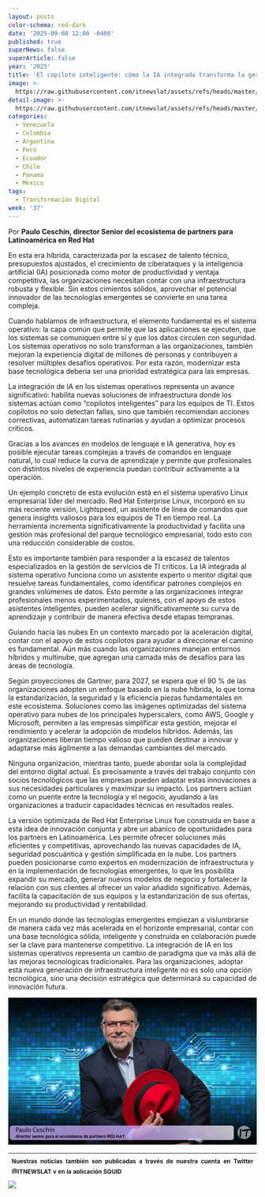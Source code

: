 ```yaml
---
layout: posts
color-schema: red-dark
date: '2025-09-08 12:00 -0400'
published: true
superNews: false
superArticle: false
year: '2025'
title: 'El copiloto inteligente: cómo la IA integrada transforma la gestión de la TI'
image: >-
  https://raw.githubusercontent.com/itnewslat/assets/refs/heads/master/img/540x320/Paulo-Ceschin-p.jpg
detail-image: >-
  https://raw.githubusercontent.com/itnewslat/assets/refs/heads/master/img/1024x680/Paulo-Ceschin-g.jpg
categories:
  - Venezuela
  - Colombia
  - Argentina
  - Perú
  - Ecuador
  - Chile
  - Panama
  - Mexico
tags:
  - Transformación Digital
week: '37'
---
```

Por **Paulo Ceschin, director Senior del ecosistema de partners para Latinoamérica en Red Hat**
 
En esta era híbrida, caracterizada por la escasez de talento técnico, presupuestos ajustados, el crecimiento de ciberataques y la inteligencia artificial (IA) posicionada como motor de productividad y ventaja competitiva, las organizaciones necesitan contar con una infraestructura robusta y flexible. Sin estos cimientos sólidos, aprovechar el potencial innovador de las tecnologías emergentes se convierte en una tarea compleja.
 
Cuando hablamos de infraestructura, el elemento fundamental es el sistema operativo: la capa común que permite que las aplicaciones se ejecuten, que los sistemas se comuniquen entre sí y que los datos circulen con seguridad. Los sistemas operativos no solo transforman a las organizaciones, también mejoran la experiencia digital de millones de personas y contribuyen a resolver múltiples desafíos operativos. Por esta razón, modernizar esta base tecnológica debería ser una prioridad estratégica para las empresas.
 
La integración de IA en los sistemas operativos representa un avance significativo: habilita nuevas soluciones de infraestructura donde los sistemas actúan como “copilotos inteligentes” para los equipos de TI. Estos copilotos no solo detectan fallas, sino que también recomiendan acciones correctivas, automatizan tareas rutinarias y ayudan a optimizar procesos críticos.
 
Gracias a los avances en modelos de lenguaje e IA generativa, hoy es posible ejecutar tareas complejas a través de comandos en lenguaje natural, lo cual reduce la curva de aprendizaje y permite que profesionales con distintos niveles de experiencia puedan contribuir activamente a la operación.
 
Un ejemplo concreto de esta evolución está en el sistema operativo Linux empresarial líder del mercado. Red Hat Enterprise Linux, incorporó en su más reciente versión, Lightspeed, un asistente de línea de comandos que genera insights valiosos para los equipos de TI en tiempo real. La herramienta incrementa significativamente la productividad y facilita una gestión más profesional del parque tecnológico empresarial, todo esto con una reducción considerable de costos.
 
Esto es importante también para responder a la escasez de talentos especializados en la gestión de servicios de TI críticos. La IA integrada al sistema operativo funciona como un asistente experto o mentor digital que resuelve tareas fundamentales, como identificar patrones complejos en grandes volúmenes de datos. Esto permite a las organizaciones integrar profesionales menos experimentados, quienes, con el apoyo de estos asistentes inteligentes, pueden acelerar significativamente su curva de aprendizaje y contribuir de manera efectiva desde etapas tempranas.
 
Guiando hacia las nubes
En un contexto marcado por la aceleración digital, contar con el apoyo de estos copilotos para ayudar a direccionar el camino es fundamental. Aún más cuando las organizaciones manejan entornos híbridos y multinube, que agregan una camada más de desafíos para las áreas de tecnología.
 
Según proyecciones de Gartner, para 2027, se espera que el 90 % de las organizaciones adopten un enfoque basado en la nube híbrida, lo que torna la estandarización, la seguridad y la eficiencia piezas fundamentales en este ecosistema. Soluciones como las imágenes optimizadas del sistema operativo para nubes de los principales hyperscalers, como AWS, Google y Microsoft, permiten a las empresas simplificar esta gestión, mejorar el rendimiento y acelerar la adopción de modelos híbridos. Además, las organizaciones liberan tiempo valioso que pueden destinar a innovar y adaptarse más ágilmente a las demandas cambiantes del mercado.
 
Ninguna organización, mientras tanto, puede abordar sola la complejidad del entorno digital actual. Es precisamente a través del trabajo conjunto con socios tecnológicos que las empresas pueden adaptar estas innovaciones a sus necesidades particulares y maximizar su impacto. Los partners actúan como un puente entre la tecnología y el negocio, ayudando a las organizaciones a traducir capacidades técnicas en resultados reales.
 
La versión optimizada de Red Hat Enterprise Linux fue construída en base a esta idea de innovación conjunta y abre un abanico de oportunidades para los partners en Latinoamérica. Les permite ofrecer soluciones más eficientes y competitivas, aprovechando las nuevas capacidades de IA, seguridad poscuántica y gestión simplificada en la nube. Los partners pueden posicionarse como expertos en modernización de infraestructura y en la implementación de tecnologías emergentes, lo que les posibilita expandir su mercado, generar nuevos modelos de negocio y fortalecer la relación con sus clientes al ofrecer un valor añadido significativo. Además, facilita la capacitación de sus equipos y la estandarización de sus ofertas, mejorando su productividad y rentabilidad.
 
En un mundo donde las tecnologías emergentes empiezan a vislumbrarse de manera cada vez más acelerada en el horizonte empresarial, contar con una base tecnológica sólida, inteligente y construida en colaboración puede ser la clave para mantenerse competitivo. La integración de IA en los sistemas operativos representa un cambio de paradigma que va más allá de las mejoras tecnológicas tradicionales. Para las organizaciones, adoptar esta nueva generación de infraestructura inteligente no es solo una opción tecnológica, sino una decisión estratégica que determinará su capacidad de innovación futura.

![](https://raw.githubusercontent.com/itnewslat/assets/refs/heads/master/img/540x320/Paulo-Ceschin-p.jpg)

<table style="height: 42px;" width="569">
<tbody>
<tr>
<td style="text-align: justify;"><sub><strong>Nuestras noticias también son publicadas a través de nuestra cuenta en Twitter <a href="https://twitter.com/itnewslat?lang=es">@ITNEWSLAT</a> y en la aplicación <a href="https://squidapp.co/en/">SQUID</a></strong></sub></td>
</tr>
</tbody>
</table>

<img src="https://tracker.metricool.com/c3po.jpg?hash=56f88a41e39ab42c063cc51676587a04"/>